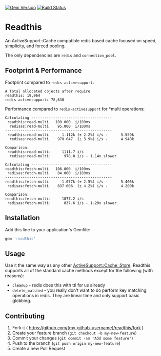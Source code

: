 [![Gem Version](https://badge.fury.io/rb/readthis.svg)](http://badge.fury.io/rb/readthis)
[![Build Status](https://travis-ci.org/sorentwo/readthis.svg?branch=master)](https://travis-ci.org/sorentwo/readthis)

# Readthis

An ActiveSupport::Cache compatible redis based cache focused on speed,
simplicity, and forced pooling.

The only dependencies are `redis` and `connection_pool`.

## Footprint & Performance

Footprint compared to `redis-activesupport`:

```
# Total allocated objects after require
readthis: 19,964
redis-activesupport: 78,630
```

Performance compared to `redis-activesupport` for \*multi operations:

```
Calculating -------------------------------------
 readthis:read-multi   109.000  i/100ms
  redisas:read-multi    95.000  i/100ms
-------------------------------------------------
 readthis:read-multi      1.112k (± 2.2%) i/s -      5.559k
  redisas:read-multi    978.047  (± 3.9%) i/s -      4.940k

Comparison:
 readthis:read-multi:     1111.7 i/s
  redisas:read-multi:      978.0 i/s - 1.14x slower

Calculating -------------------------------------
readthis:fetch-multi   106.000  i/100ms
 redisas:fetch-multi    84.000  i/100ms
-------------------------------------------------
readthis:fetch-multi      1.077k (± 2.5%) i/s -      5.406k
 redisas:fetch-multi    837.606  (± 4.2%) i/s -      4.200k

Comparison:
readthis:fetch-multi:     1077.2 i/s
 redisas:fetch-multi:      837.6 i/s - 1.29x slower
```

## Installation

Add this line to your application's Gemfile:

```ruby
gem 'readthis'
```

## Usage

Use it the same way as any other [ActiveSupport::Cache::Store][store]. Readthis
supports all of the standard cache methods except for the following (with
reasons):

* `cleanup` - redis does this with ttl for us already
* `delete_matched` - you really don't want to do perform key matching operations
  in redis. They are linear time and only support basic globbing.

## Contributing

1. Fork it ( https://github.com/[my-github-username]/readthis/fork )
2. Create your feature branch (`git checkout -b my-new-feature`)
3. Commit your changes (`git commit -am 'Add some feature'`)
4. Push to the branch (`git push origin my-new-feature`)
5. Create a new Pull Request

[store]: http://api.rubyonrails.org/classes/ActiveSupport/Cache/Store.html
